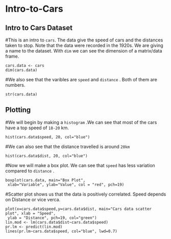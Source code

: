 # Intro-to-Cars
## Intro to Cars Dataset
#This is an intro to `cars`. The data give the speed of cars and the distances taken to stop. Note that the data were recorded in the 1920s. We are giving a name to the dataset. With `dim` we can see the dimension of a matrix/data frame.
```{r}
cars.data <- cars
dim(cars.data)
```

#We also see that the varibles are `speed` and `distance` . Both of them are numbers.
```{r}
str(cars.data)
```

## Plotting 
#We will begin by making a `histogram` .We can see that most of the cars have a top speed of `18-20` km.
```{r}
hist(cars.data$speed, 20, col="blue")
```

#We can also see that the distance travelled is around `20km`
```{r}
hist(cars.data$dist, 20, col="blue")
```

#Now we will make a box plot. We can see that `speed` has less variation compared to `distance` .
```{r}
boxplot(cars.data, main="Box Plot",
 xlab="Variable", ylab="Value", col = "red", pch=19)
```

#Scatter plot shows us that the data is positively correlated. Speed depends on Distance or vice verca.
```{r}
plot(x=cars.data$speed,y=cars.data$dist, main="Cars data scatter plot", xlab = "Speed",
 ylab = "Distance", pch=19, col="green")
lin.mod <- lm(cars.data$dist~cars.data$speed)
pr.lm <- predict(lin.mod)
lines(pr.lm~cars.data$speed, col="blue", lwd=0.7)
```
